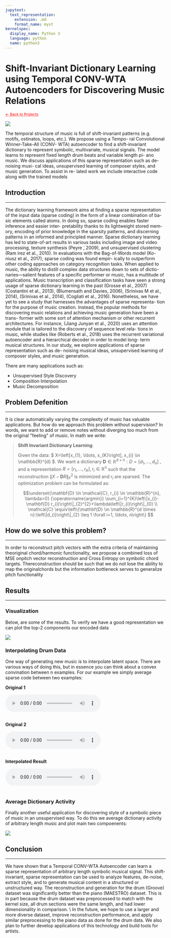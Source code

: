 ```yaml
---
jupytext:
  text_representation:
    extension: .md
    format_name: myst
kernelspec:
  display_name: Python 3
  language: python
  name: python3
---
```


# Shift-Invariant Dictionary Learning using Temporal CONV-WTA Autoencoders for Discovering Music Relations

 <sub> <a href="https://jmhuer.github.io/mini_book/_build/html/docs/portfolio.html" style="color: red; text-decoration: underline;text-decoration-style: dotted;">← Back to Projects</a> </sub>

<img src="../../../../images/sidl.png" align="center"/>

<br>

The temporal structure of music is full of shift-invariant patterns (e.g. motifs, ostinatos, loops, etc.). We propose using a Tempo- ral Convolutional Winner-Take-All (CONV- WTA) autoencoder to find a shift-invariant dictionary to represent symbolic, multivariate, musical signals. The model learns to represent fixed length drum beats and variable length pi- ano music. We discuss applications of this sparse representation such as de-noising musi- cal ideas, unsupervised learning of composer styles, and music generation. To assist in re- lated work we include interactive code along with the trained models


## Introduction
---

The dictionary learning framework aims at finding a sparse representation of the input data (sparse coding) in the form of a linear combination of ba- sic elements called atoms. In doing so, sparse coding enables faster inference and easier inter- pretability thanks to its lightweight stored mem- ory, encoding of prior knowledge in the sparsity patterns, and discerning patterns in an informed and principled manner.
Sparse dictionary learning has led to state-of-art results in various tasks including image and video processing, texture synthesis (Peyre ́, 2009), and unsupervised clustering (Ram ́ırez et al., 2010). In evaluations with the Bag-of-Words model (Ko- niusz et al., 2017), sparse coding was found empir- ically to outperform other coding approaches on category recognition tasks.
When applied to music, the ability to distill complex data structures down to sets of dictio- naries—salient features of a specific performer or music, has a multitude of applications. Music transcription and classification tasks have seen a strong usage of sparse dictionary learning in the past (Grosse et al., 2007) (Costantini et al., 2013), (Blumensath and Davies, 2006), (Srinivas M et al., 2014), (Srinivas et al., 2014), (Cogliati et al., 2016). Nonetheless, we have yet to see a study that harnesses the advantages of sparse representa- tion for the purpose of music creation. Instead, the popular methods for discovering music relations and achieving music generation have been a trans- former with some sort of attention mechanism or other recurrent architectures. For instance, (Jiang Junyan et al., 2020) uses an attention module that is tailored to the discovery of sequence level rela- tions in music, while studies like (Roberts et al., 2018) uses the recurrent variational autoencoder and a hierarchical decoder in order to model long- term musical structures. In our study, we explore applications of sparse representation such as de- noising musical ideas, unsupervised learning of composer styles, and music generation.

There are many applications such as:

-   Unsupervised Style Discovery
-   Composition Interpolation
-   Music Decomposition



## Problem Defenition
---

It is clear automatically varying the complexity of music has valuable applications. But how do we approach this problem without supervision? In words, we want to add or remove notes without diverging too much from the original "feeling" of music. In math we write:
> **Shift Invariant Dictionary Learning**:
>
>
>Given the data: $ X=\left[x_{1}, \ldots, x_{K}\right], x_{i} \in \mathbb{R}^{d} $. We want a dictionary $\mathbf{D} \in \mathbb{R}^{d \times n}: D=\left[d_{1}, \ldots, d_{n}\right]$ , and a representation $R=\left[r_{1}, \ldots, r_{K}\right], r_{i} \in \mathbb{R}^{n}$ such that the reconstruction $\|X-\mathbf{D} R\|_{F}^{2}$ is minimized and $r_{i}$ are sparsed. The optimization problem can be formulated as:
>
>$$\underset{\mathbf{D} \in \mathcal{C}, r_{i} \in \mathbb{R}^{n}, \lambda>0} {\operatorname{argmin}} \sum_{i=1}^{K}\left\|x_{i}-\mathbf{D} r_{i}\right\|_{2}^{2}+\lambda\left\|r_{i}\right\|_{0} \\   \mathcal{C} \equiv\left\{\mathbf{D} \in \mathbb{R}^{d \times n}:\left\|d_{i}\right\|_{2} \leq 1 \forall i=1, \ldots, n\right\} $$




## How do we solve this problem?
---

In order to reconstruct pitch vectors with the extra criteria of maintaining theoriginal chord/harmonic functionality, we propose a combined loss of MSE onpitch vector reconstruction and Cross Entropy on symbolic chord targets. Thereconstruction should be such that we do not lose the ability to map the originalchords but the information bottleneck serves to generalize pitch functionality


## Results
---

### Visualization
Below, are some of the results. To verify we have a good representation we can plot the top-2 components our encoded data


<img src="../../../../images/pca.png" align="center"/>


### Interpolating Drum Data

One way of generating new music is to interpolate latent space. There are various ways of doing this, but in essence you can think about a convex convination between n examples. For our example we simply average sparse code between two examples:


**Original 1**

<audio controls>
  <source src="../../../../audio/sidl1.wav" type="audio/wav">
Your browser does not support the audio element.
</audio><br>
<br>

**Original 2**

<audio controls>
  <source src="../../../../audio/sidl2.wav" type="audio/wav">
Your browser does not support the audio element.
</audio><br>
<br>

**Interpolated Result**

<audio controls>
  <source src="../../../../audio/sidl3.wav" type="audio/wav">
Your browser does not support the audio element.
</audio><br>
<br>




### Average Dictionary Activity

Finally another useful application for discovering style of a symbolic piece of music in an unsupervised way. To do this we average dictionary activity of arbitrary length music and plot main two compoenents:

<img src="../../../../images/sidl.png" align="center"/>


## Conclusion
---

We have shown that a Temporal CONV-WTA Autoencoder can learn a sparse representation of arbitrary length symbolic musical signal. This shift-invariant, sparse representation can be used to analyze features, de-noise, extract style, and to generate musical content in a structured or unstructured way. The reconstruction and generation for the drum (Groove) dataset was significantly better than the piano (MAESTRO) dataset. This is in part because the drum dataset was preprocessed to match with the kernel size, all drum sections were the same length, and had lower dimensionality in comparison. \\
In the future, we hope to use a larger and more diverse dataset, improve reconstruction performance, and apply similar preprocessing to the piano data as done for the drum data. We also plan to further develop applications of this technology and build tools for artists.



